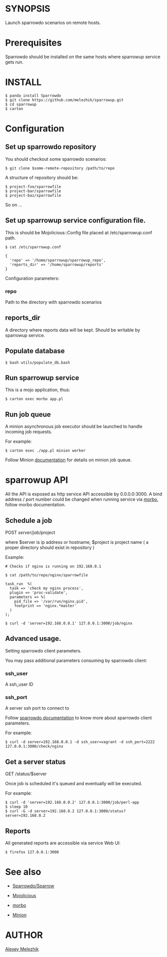 # SYNOPSIS

Launch sparrowdo scenarios on remote hosts.

# Prerequisites

Sparrowdo should be installed on the same hosts where sparrowup service gets run.

# INSTALL

    $ panda install Sparrowdo
    $ git clone https://github.com/melezhik/sparrowup.git
    $ cd sparrowup
    $ carton


# Configuration

## Set up sparrowdo repository

You should checkout some sparrowdo scenarios:

    $ git clone $some-remote-repository /path/to/repo

A structure of  repository should be:

    $ project-foo/sparrowfile
    $ project-bar/sparrowfile
    $ project-baz/sparrowfile

So on ...

## Set up sparrowup service configuration file. 

This is should be Mojolicious::Config file placed at /etc/sparrowup.conf path.

    $ cat /etc/sparrowup.conf

    {
      'repo' => '/home/sparrowup/sparrowup_repo',
      'reports_dir' => '/home/sparrowup/reports'
    }
    
Configuration parameters:

### repo

Path to the directory with sparrowdo scenarios

## reports_dir

A directory where reports data will be kept. Should be writable by sparrowup service.


## Populate database

    $ bash utils/populate_db.bash

## Run sparrowup service

This is a mojo application, thus:

    $ carton exec morbo app.pl

## Run job queue 

A minion asynchronous job executor should be launched to handle incoming job requests.

For example:

    $ carton exec ./app.pl minion worker 

Follow Minion [documentation](https://metacpan.org/pod/Minion) for details on minion job queue.

# sparrowup API

All the API is exposed as http service API accessible by 0.0.0.0:3000. A bind address / port number could be changed
when running service via [morbo](https://metacpan.org/pod/distribution/Mojolicious/script/morbo), follow morbo documentation.

## Schedule a job

POST $server /job/$project

where $server is ip address or hostname, $project is project name ( a proper directory should exist in repository )  

Example:

    # Checks if nginx is running on 192.168.0.1

    $ cat /path/to/repo/nginx/sparrowfile

    task_run  %(
      task => 'check my nginx process',
      plugin => 'proc-validate',
      parameters => %(
        pid_file => '/var/run/nginx.pid',
        footprint => 'nginx.*master'
      )
    );
    
    $ curl -d 'server=192.168.0.0.1' 127.0.0.1:3000/job/nginx


## Advanced usage. 

Setting sparrowdo client parameters.

You may pass additional parameters consuming by sparrowdo client:

### ssh_user

A ssh_user ID

### ssh_port

A server ssh port to connect to

Follow [sparrowdo documentation](https://github.com/melezhik/sparrowdo#sparrowdo-client-command-line-parameters)
to know more about sparrowdo client parameters.

For example:

    $ curl -d server=192.168.0.0.1 -d ssh_user=vagrant -d ssh_port=2222  127.0.0.1:3000/check/nginx

## Get a server status

GET /status/$server

Once job is scheduled it's queued and eventually will be executed.

For example:

    $ curl -d 'server=192.168.0.0.2' 127.0.0.1:3000/job/perl-app
    $ sleep 10
    $ curl -G -d server=192.168.0.2 127.0.0.1:3000/status?server=192.168.0.2

## Reports

All generated reports are accessible via service Web UI:

    $ firefox 127.0.0.1:3000

# See also

* [Sparrowdo/Sparrow](https://sparrowhub.org)

* [Mojolicious](http://mojolicio.us)

* [morbo](https://metacpan.org/pod/distribution/Mojolicious/script/morbo)

* [Minion](https://metacpan.org/pod/Minion)

# AUTHOR

[Alexey Melezhik](mailto:melezhik@gmail.com)



